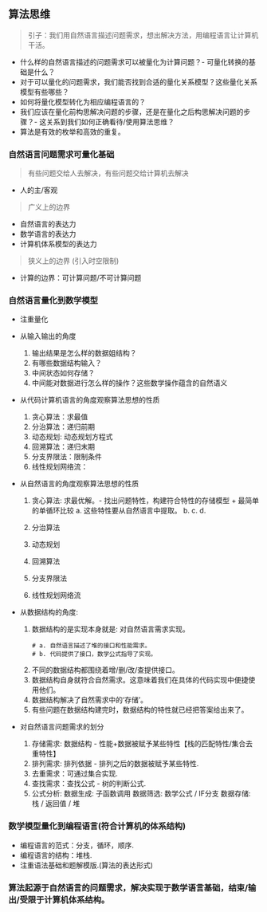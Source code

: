 ## 算法思维
> 引子：我们用自然语言描述问题需求，想出解决方法，用编程语言让计算机干活。

- 什么样的自然语言描述的问题需求可以被量化为计算问题？- 可量化转换的基础是什么？
- 对于可以量化的问题需求，我们能否找到合适的量化关系模型？这些量化关系模型有些哪些？
- 如何将量化模型转化为相应编程语言的？
- 我们应该在量化前构思解决问题的步骤，还是在量化之后构思解决问题的步骤？- 这关系到我们如何正确看待/使用算法思维？
- 算法是有效的枚举和高效的重复。

### 自然语言问题需求可量化基础
> 有些问题交给人去解决，有些问题交给计算机去解决 
- 人的主/客观

> 广义上的边界
- 自然语言的表达力
- 数学语言的表达力
- 计算机体系模型的表达力

> 狭义上的边界 (引入时空限制)
- 计算的边界：可计算问题/不可计算问题

### 自然语言量化到数学模型
- 注重量化
- 从输入输出的角度
	1. 输出结果是怎么样的数据姐结构？
	2. 有哪些数据结构输入？
	3. 中间状态如何存储？
	4. 中间能对数据进行怎么样的操作？这些数学操作蕴含的自然语义

- 从代码计算机语言的角度观察算法思想的性质 
	1. 贪心算法：求最值
	2. 分治算法：递归前期
	3. 动态规划: 动态规划方程式
	4. 回溯算法：递归末期
	5. 分支界限法：限制条件
	6. 线性规划网络流：

- 从自然语言的角度观察算法思想的性质 
	1. 贪心算法: 求最优解。- 找出问题特性，构建符合特性的存储模型 + 最简单的单循环比较
		a. 这些特性要从自然语言中提取。
		b. 
		c.
		d.

	2. 分治算法
	3. 动态规划
	4. 回溯算法
	5. 分支界限法
	6. 线性规划网络流

- 从数据结构的角度:
	1. 数据结构的是实现本身就是: 对自然语言需求实现。
		```
		# a. 自然语言描述了堆的接口和性能需求。
		# b. 代码提供了接口，数学公式指导了实现。
		```
	2. 不同的数据结构都围绕着增/删/改/查提供接口。
	3. 数据结构自身就符合自然需求。这意味着我们在具体的代码实现中便捷使用他们。
	4. 数据结构解决了自然需求中的‘存储’。
	5. 有些问题在数据结构建完时，数据结构的特性就已经把答案给出来了。

- 对自然语言问题需求的划分
	1. 存储需求: 数据结构 - 性能+数据被赋予某些特性【栈的匹配特性/集合去重特性】
	2. 排列需求: 排列依据 - 排列之后的数据被赋予某些特性.
	3. 去重需求：可通过集合实现.
	4. 查找需求：查找公式 - 树的判断公式.
	5. 公式分析: 
		数据生成: 子函数调用
		数据筛选: 数学公式 / IF分支
		数据存储: 栈 / 返回值 / 堆

### 数学模型量化到编程语言(符合计算机的体系结构)
- 编程语言的范式：分支，循环，顺序.
- 编程语言的结构：堆栈.
- 注重语法基础和题解模版.(算法的表达形式)

### 算法起源于自然语言的问题需求，解决实现于数学语言基础，结束/输出/受限于计算机体系结构。



